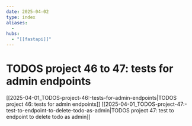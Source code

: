 ```yaml
---
date: 2025-04-02
type: index
aliases:
  -
hubs:
  - "[[fastapi]]"
---
```


# TODOS project 46 to 47: tests for admin endpoints
[[2025-04-01_TODOS-project-46:-tests-for-admin-endpoints|TODOS project 46: tests for admin endpoints]]
[[2025-04-01_TODOS-project-47:-test-to-endpoint-to-delete-todo-as-admin|TODOS project 47: test to endpoint to delete todo as admin]]

